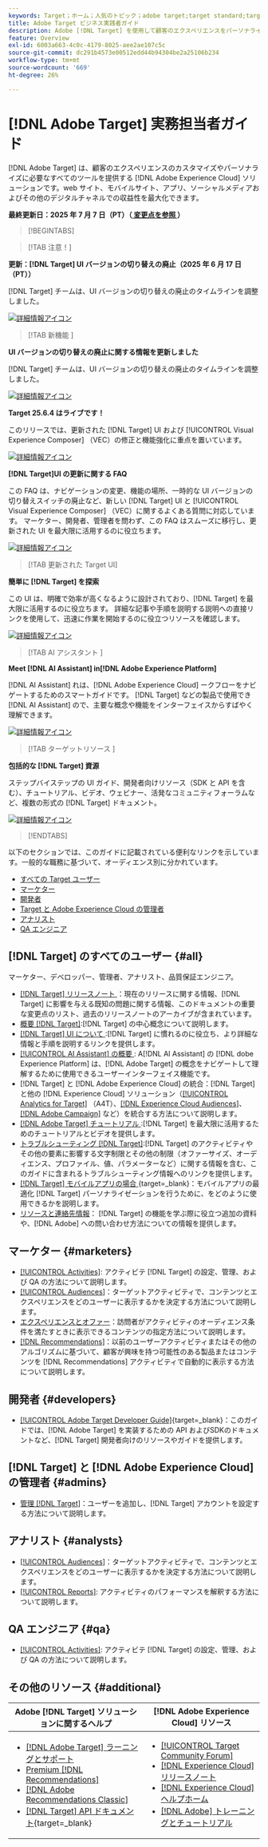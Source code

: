 ```yaml
---
keywords: Target；ホーム；人気のトピック；adobe target;target standard;target premium;target ドキュメント；adobe target ドキュメント；実践者ガイド；ユーザーガイド
title: Adobe Target ビジネス実践者ガイド
description: Adobe [!DNL Target] を使用して顧客のエクスペリエンスをパーソナライズし、web サイト、モバイルサイト、アプリ、その他のデジタルチャネルでの収益を最大化する方法について説明します。
feature: Overview
exl-id: 6003a663-4c0c-4179-8025-aee2ae107c5c
source-git-commit: dc291b4573e00512edd44b94304be2a25106b234
workflow-type: tm+mt
source-wordcount: '669'
ht-degree: 26%

---
```


# [!DNL Adobe Target] 実務担当者ガイド

[!DNL Adobe Target] は、顧客のエクスペリエンスのカスタマイズやパーソナライズに必要なすべてのツールを提供する [!DNL Adobe Experience Cloud] ソリューションです。web サイト、モバイルサイト、アプリ、ソーシャルメディアおよびその他のデジタルチャネルでの収益性を最大化できます。

**最終更新日：2025 年 7 月 7 日（PT）（[ 変更点を参照 ](r-release-notes/doc-change.md)）**

>[!BEGINTABS]

>[!TAB  注意！]

**更新：[!DNL Target] UI バージョンの切り替えの廃止（2025 年 6 月 17 日（PT））**

[!DNL Target] チームは、UI バージョンの切り替えの廃止のタイムラインを調整しました。

[![ 詳細情報アイコン ](/help/main/assets/learn-more.svg)](/help/main/r-release-notes/release-notes.md#revised)

>[!TAB  新機能 ]

**UI バージョンの切り替えの廃止に関する情報を更新しました**

[!DNL Target] チームは、UI バージョンの切り替えの廃止のタイムラインを調整しました。

[![ 詳細情報アイコン ](/help/main/assets/learn-more.svg)](/help/main/r-release-notes/release-notes.md#revised)

**Target 25.6.4 はライブです！**

このリリースでは、更新された [!DNL Target] UI および [!UICONTROL Visual Experience Composer] （VEC）の修正と機能強化に重点を置いています。

[![ 詳細情報アイコン ](/help/main/assets/learn-more.svg)](/help/main/r-release-notes/release-notes.md)

**[!DNL Target]UI の更新に関する FAQ**

この FAQ は、ナビゲーションの変更、機能の場所、一時的な UI バージョンの切り替えスイッチの廃止など、新しい [!DNL Target] UI と [!UICONTROL Visual Experience Composer] （VEC）に関するよくある質問に対応しています。 マーケター、開発者、管理者を問わず、この FAQ はスムーズに移行し、更新された UI を最大限に活用するのに役立ちます。

[![ 詳細情報アイコン ](/help/main/assets/learn-more.svg)](/help/main/c-intro/updated-ui-faq.md)

>[!TAB  更新された Target UI]

**簡単に [!DNL Target] を探索**

この UI は、明確で効率が高くなるように設計されており、[!DNL Target] を最大限に活用するのに役立ちます。 詳細な記事や手順を説明する説明への直接リンクを使用して、迅速に作業を開始するのに役立つリソースを確認します。

[![ 詳細情報アイコン ](/help/main/assets/learn-more.svg)](/help/main/c-intro/understand-the-target-ui.md)

>[!TAB AI アシスタント ]

**Meet [!DNL AI Assistant] in[!DNL Adobe Experience Platform]**

[!DNL AI Assistant] れは、[!DNL Adobe Experience Cloud] ークフローをナビゲートするためのスマートガイドです。 [!DNL Target] などの製品で使用でき [!DNL AI Assistant] ので、主要な概念や機能をインターフェイスからすばやく理解できます。

[![ 詳細情報アイコン ](/help/main/assets/learn-more.svg)](/help/main/c-intro/ai-assistant.md)

>[!TAB  ターゲットリソース ]

**包括的な [!DNL Target] 資源**

ステップバイステップの UI ガイド、開発者向けリソース（SDK と API を含む）、チュートリアル、ビデオ、ウェビナー、活発なコミュニティフォーラムなど、複数の形式の [!DNL Target] ドキュメント。

[![ 詳細情報アイコン ](/help/main/assets/learn-more.svg)](/help/main/r-release-notes/target-documentation.md)

>[!ENDTABS]

以下のセクションでは、このガイドに記載されている便利なリンクを示しています。一般的な職務に基づいて、オーディエンス別に分かれています。

- [すべての Target ユーザー](#all)
- [マーケター](#marketers)
- [開発者](#developers)
- [Target と Adobe Experience Cloud の管理者](#admins)
- [アナリスト](#analysts)
- [QA エンジニア](#qa)

## [!DNL Target] のすべてのユーザー {#all}

マーケター、デベロッパー、管理者、アナリスト、品質保証エンジニア。

- [[!DNL Target]  リリースノート ](r-release-notes/release-notes.md)：現在のリリースに関する情報、[!DNL Target] に影響を与える既知の問題に関する情報、このドキュメントの重要な変更点のリスト、過去のリリースノートのアーカイブが含まれています。
- [ 概要  [!DNL Target]](c-intro/intro.md):[!DNL Target] の中心概念について説明します。
- [ [!DNL Target] UI について ](/help/main/c-intro/understand-the-target-ui.md):[!DNL Target] に慣れるのに役立ち、より詳細な情報と手順を説明するリンクを提供します。
- [[!UICONTROL AI Assistant] の概要 ](/help/main/c-intro/ai-assistant.md): A[!DNL AI Assistant] の [!DNL dobe Experience Platform] は、[!DNL Adobe Target] の概念をナビゲートして理解するために使用できるユーザーインターフェイス機能です。
- [!DNL Target] と [!DNL Adobe Experience Cloud] の統合：[!DNL Target] と他の [!DNL Experience Cloud] ソリューション（[[!UICONTROL Analytics for Target]](/help/main/c-integrating-target-with-mac/a4t/a4t.md) （A4T）、[[!DNL Experience Cloud Audiences]](/help/main/c-integrating-target-with-mac/mmp.md)、[[!DNL Adobe Campaign]](/help/main/c-integrating-target-with-mac/campaign-and-target.md) など）を統合する方法について説明します。
- [[!DNL Adobe Target]  チュートリアル ](https://experienceleague.adobe.com/docs/target-learn/tutorials/overview.html?lang=ja):[!DNL Target] を最大限に活用するためのチュートリアルとビデオを提供します。
- [ トラブルシューティング  [!DNL Target]](r-troubleshooting-target/troubleshooting-target.md):[!DNL Target] のアクティビティやその他の要素に影響する文字制限とその他の制限（オファーサイズ、オーディエンス、プロファイル、値、パラメーターなど）に関する情報を含む、このガイドに含まれるトラブルシューティング情報へのリンクを提供します。
- [[!DNL Target]  モバイルアプリの場合 ](https://experienceleague.adobe.com/docs/target-dev/developer/mobile-apps/overview.html?lang=ja){target=_blank}：モバイルアプリの最適化 [!DNL Target] パーソナライゼーションを行うために、をどのように使用できるかを説明します。
- [リソースと連絡先情報](cmp-resources-and-contact-information.md)： [!DNL Target] の機能を学ぶ際に役立つ追加の資料や、[!DNL Adobe] への問い合わせ方法についての情報を提供します。

## マーケター {#marketers}

- [[!UICONTROL Activities]](c-activities/activities.md): アクティビテ [!DNL Target] の設定、管理、および QA の方法について説明します。
- [[!UICONTROL Audiences]](c-target/target.md)：ターゲットアクティビティで、コンテンツとエクスペリエンスをどのユーザーに表示するかを決定する方法について説明します。
- [エクスペリエンスとオファー](c-experiences/experiences.md)：訪問者がアクティビティのオーディエンス条件を満たすときに表示できるコンテンツの指定方法について説明します。
- [[!DNL Recommendations]](c-recommendations/recommendations.md)：以前のユーザーアクティビティまたはその他のアルゴリズムに基づいて、顧客が興味を持つ可能性のある製品またはコンテンツを [!DNL Recommendations] アクティビティで自動的に表示する方法について説明します。

## 開発者 {#developers}

- [[!UICONTROL Adobe Target Developer Guide]](https://experienceleague.adobe.com/docs/target-dev/developer/overview.html?lang=ja){target=_blank}：このガイドでは、[!DNL Adobe Target] を実装するための API およびSDKのドキュメントなど、[!DNL Target] 開発者向けのリソースやガイドを提供します。

## [!DNL Target] と [!DNL Adobe Experience Cloud] の管理者 {#admins}

- [ 管理  [!DNL Target]](administrating-target/administrating-target.md)：ユーザーを追加し、[!DNL Target] アカウントを設定する方法について説明します。

## アナリスト {#analysts}

- [[!UICONTROL Audiences]](c-target/target.md)：ターゲットアクティビティで、コンテンツとエクスペリエンスをどのユーザーに表示するかを決定する方法について説明します。
- [[!UICONTROL Reports]](c-reports/reports.md): アクティビティのパフォーマンスを解釈する方法について説明します。

## QA エンジニア {#qa}

- [[!UICONTROL Activities]](c-activities/activities.md): アクティビテ [!DNL Target] の設定、管理、および QA の方法について説明します。

## その他のリソース {#additional}

| Adobe [!DNL Target] ソリューションに関するヘルプ | [!DNL Adobe Experience Cloud] リソース |
|--- |--- |
| <ul><li>[[!DNL Adobe Target]  ラーニングとサポート ](https://helpx.adobe.com/jp/support/target.html)</li><li>[Premium [!DNL Recommendations]](c-recommendations/recommendations.md)</li><li>[[!DNL Adobe Recommendations Classic]](/help/main/assets/adobe-recommendations-classic.pdf)</li><li>[[!DNL Target] API ドキュメント](https://experienceleague.adobe.com/docs/target-dev/developer/api/target-api-overview.html?lang=ja){target=_blank}</li></ul> | <ul><li>[[!UICONTROL Target Community Forum]](https://experienceleaguecommunities.adobe.com/t5/adobe-target/ct-p/adobe-target-community?profile.language=ja)</li><li>[[!DNL Experience Cloud] リリースノート](https://experienceleague.adobe.com/docs/release-notes/experience-cloud/current.html?lang=ja)</li><li>[[!DNL Experience Cloud] ヘルプホーム](https://helpx.adobe.com/jp/support/experience-cloud.html)</li><li>[[!DNL Adobe]  トレーニングとチュートリアル ](https://helpx.adobe.com/jp/learning.html?promoid=KAUDK)</li></ul> |  |

